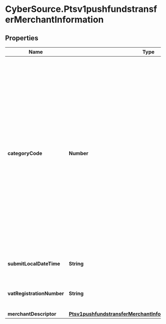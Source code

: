 # CyberSource.Ptsv1pushfundstransferMerchantInformation

## Properties
Name | Type | Description | Notes
------------ | ------------- | ------------- | -------------
**categoryCode** | **Number** | The value for this field is a four-digit number that the payment card industry uses to classify merchants into market segments. A payment card company assigned one or more of these values to your business when you started accepting the payment card company’s cards. When you do not include this field in your request, CyberSource uses the value in your CyberSource account.  For processor-specific information, see the merchant_category_code field description in Credit Card Services Using the SCMP API.  Visa Platform Connect The value for this field corresponds to the following data in the TC 33 capture file5:  Record: CP01 TCR4 Position: 150-153 Field: Merchant Category Code  | [optional] 
**submitLocalDateTime** | **String** | Time that the transaction was submitted in local time. The time is in hhmmss format.  | [optional] 
**vatRegistrationNumber** | **String** | Your government-assigned tax identification number.  Visa Platform Connect: max length is 20  | [optional] 
**merchantDescriptor** | [**Ptsv1pushfundstransferMerchantInformationMerchantDescriptor**](Ptsv1pushfundstransferMerchantInformationMerchantDescriptor.md) |  | [optional] 


